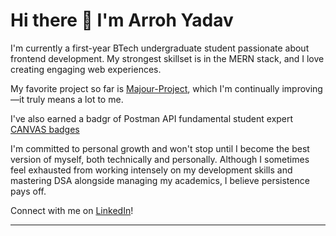 # Hi there 👋 I'm Arroh Yadav

I'm currently a first-year BTech undergraduate student passionate about frontend development. My strongest skillset is in the MERN stack, and I love creating engaging web experiences.

My favorite project so far is [Majour-Project](https://github.com/Arroh-Yadav/Majour-Project), which I'm continually improving—it truly means a lot to me.

I've also earned a badgr of Postman API fundamental student expert [CANVAS badges]([https://badgr.com/public/assertions/reliDDekRnOUTF7B-JQ8pQ](https://badgr.com/public/assertions/reliDDekRnOUTF7B-JQ8pQ?identity__email=arrohyadav85%40gmail.com))

I'm committed to personal growth and won't stop until I become the best version of myself, both technically and personally. Although I sometimes feel exhausted from working intensely on my development skills and mastering DSA alongside managing my academics, I believe persistence pays off.

Connect with me on [LinkedIn](https://www.linkedin.com/in/arroh-yadav-b13b70300/)!

---

<!--
**Arroh-Yadav/Arroh-Yadav** is a ✨ _special_ ✨ repository because its `README.md` (this file) appears on your GitHub profile.

Here are some ideas to get you started:

- 🔭 I’m currently working on ...
- 🌱 I’m currently learning ...
- 👯 I’m looking to collaborate on ...
- 🤔 I’m looking for help with ...
- 💬 Ask me about ...
- 📫 How to reach me: ...
- 😄 Pronouns: ...
- ⚡ Fun fact: ...
-->

